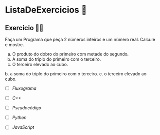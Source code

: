 # ListaDeExercicios 🚀

## Exercicio 👨‍💻

Faça um Programa que peça 2 números inteiros e um número real. Calcule e mostre.

<ol type="a">
<li>O produto do dobro do primeiro com metade do segundo.</li>
<li> A soma do triplo do primeiro com o terceiro.</li>
<li>O terceiro elevado ao cubo. </li>
</ol>
b. a soma do triplo do primeiro com o terceiro.
c. o terceiro elevado ao cubo.

- [ ] _Fluxograma_
- [ ] _C++_
- [ ] _Pseudocódigo_
- [ ] _Python_
- [ ] _JavaScript_


